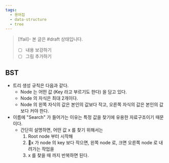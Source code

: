 ```yaml
---
tags:
  - 용어집
  - data-structure
  - tree
---
```

> [!fail]- 본 글은 #draft 상태입니다.
> - [ ] 내용 보강하기
> - [ ] 그림 추가하기

## BST

- 트리 생성 규칙은 다음과 같다.
	- Node 는 어떤 값 (Key 라고 부르기도 한다) 을 담고 있다.
	- Node 의 자식은 최대 2개이다.
	- Node 의 왼쪽 자식의 값은 본인의 값보다 작고, 오른쪽 자식의 값은 본인의 값보다 커야 한다.
- 이름에 "Search" 가 들어가는 이유는 특정 값을 찾기에 유용한 자료구조이기 때문이다.
	- 간단히 설명하면, 어떤 값 x 를 찾기 위해서는
		1. Root node 부터 시작해
		2. x 가 node 의 key 보다 작으면, 왼쪽 node 로, 크면 오른쪽 node 로 내려가는 작업을
		3. x 를 찾을 때 까지 반복하면 된다.